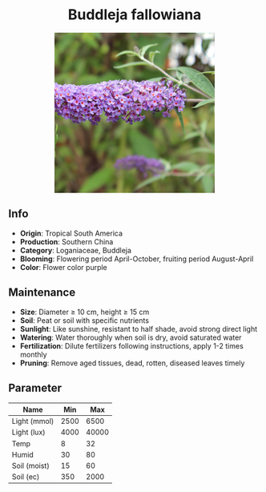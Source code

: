<h1 align='center'>Buddleja fallowiana</h1>
<p align="center">
    <img 
        align='center'
        width='320'
        src="../images/buddleja fallowiana.png" 
        alt='Buddleja fallowiana' />
</p>

## Info

 - **Origin**: Tropical South America
 - **Production**: Southern China
 - **Category**: Loganiaceae, Buddleja
 - **Blooming**: Flowering period April-October, fruiting period August-April
 - **Color**: Flower color purple

## Maintenance

 - **Size**: Diameter ≥ 10 cm, height ≥ 15 cm
 - **Soil**: Peat or soil with specific nutrients
 - **Sunlight**: Like sunshine, resistant to half shade, avoid strong direct light
 - **Watering**: Water thoroughly when soil is dry, avoid saturated water
 - **Fertilization**: Dilute fertilizers following instructions, apply 1-2 times monthly
 - **Pruning**: Remove aged tissues, dead, rotten, diseased leaves timely

## Parameter

| Name         | Min  | Max   |
|--------------|------|-------|
| Light (mmol) | 2500 | 6500  |
| Light (lux)  | 4000 | 40000 |
| Temp         | 8    | 32    |
| Humid        | 30   | 80    |
| Soil (moist) | 15   | 60    |
| Soil (ec)    | 350  | 2000  |